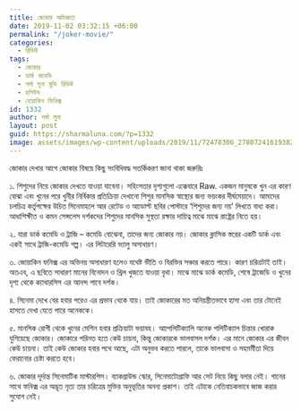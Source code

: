 ```yaml
---
title: জোকার অভিজ্ঞতা
date: 2019-11-02 03:32:15 +06:00
permalink: "/joker-movie/"
categories:
  - রিভিউ
tags:
  - জোকার
  - ডার্ক কমেডি
  - শর্মা লুনা মুভি রিভিউ
  - হলিউড
  - হোয়াকিন ফিনিক্স
id: 1332
author: শর্মা লুনা
layout: post
guid: https://sharmaluna.com/?p=1332
image: assets/images/wp-content/uploads/2019/11/72478306_2780724161938232_5962686342369378304_n.jpg
---
```


জোকার দেখার আগে জোকার বিষয়ে কিছু সংবিধিবদ্ধ সতর্কিকরণ জানা থাকা জরুরিঃ

১. শিশুদের নিয়ে জোকার দেখতে যাওয়া যাবেনা। সহিংসতার দৃশ্যগুলো এক্কেবারে Raw. একজন মানুষকে খুন এর কারণ বোঝা এবং খুনের পরে খুনীর নির্বিকার প্রতিক্রিয়া দেখানো শিশুর মানসিক স্বাস্থ্যের জন্য ভয়ংকর দীর্ঘমেয়াদে। আমাদের চলচিত্র কর্তৃপক্ষের উচিত সিনেমাহলে আর রেটেড ও আ্যডাল্ট ছবির পোস্টারে ‘শিশুদের জন্য নয়’ লিখতে বাধ্য করা। আধাশিক্ষীত ও কমন সেন্সলেস দর্শকদের শিশুদের মানসিক সুস্থতা রক্ষার দায়িত্ব মাঝ<span class="text_exposed_show">ে মাঝে রাষ্ট্রের নিতে হয়।</span>

<div class="text_exposed_show">২. যারা ডার্ক কমেডি ও ট্রাজি – কমেডি বোঝেনা, তাদের জন্য জোকার নয়। জোকার ক্লাসিক স্তরের একটি ডার্ক এবং একই সাথে ট্রাজি-কমেডি গল্প। এর লিটারেরি ভ্যালু অসাধারণ।

৩. জোয়াকিন ফনিক্স এর অভিনয় অসাধারণ হলেও যথেষ্ট ভীতি ও বিরক্তির সঞ্চার করতে পারে। কারণ চরিত্রটাই তাই। অতএব, এ ছবিতে সাধারণ মানের বিনোদন ও থ্রিল খুজতে যাওয়া বৃথা। মাঝে মাঝে ডার্ক কমেডি, শেষে ট্রাজেডি ও খুনের দৃশ্য থেকে ক্যাথারসিস এর আনন্দ পাবে দর্শক।

৪. সিনেমা দেখে বের হবার পরেও এর প্রভাব থেকে যায়। তাই জোকারের মত অনিয়ন্ত্রীতভাবে হাসা এবং তার টোনেই হাসতে দেখা যেতে পারে অনেককে।

৫. মানসিক রোগী থেকে খুনের মেশিন হবার প্রক্রিয়াটা ভয়াবহ। আ্যপলিটিক্যালি অনেক পলিটিক্যাল চিন্তার খোরাক যুগিয়েছে জোকার। জোকারে পরিনত হতে কেউ চায়না, কিন্তু জোকারকে ভালবাসল দর্শক। এর মানে জোকার এর জীবন কেউ চায়না। তাই কেউ জোকার হবার পথে আছে, এটা অনুভব করতে পারলে, তাকে ভালবাসা ও সহমর্মীতা দিয়ে ফেরানোর চেষ্টা করতে হবে।

৬. জোকার দূর্দান্ত সিনেমাটিক মাস্টারপিস। ব্যাকগ্রাউন্ড স্কোর, সিনেমাটোগ্রাফি আর সেট নিয়ে কিছু বলার নেই। গানের সাথে ফনিক্স এর অদ্ভূত নৃত্য তার চরিত্রের মুক্তির অনুভূতির অনন্য প্রকাশ। তাই এটাকে নেতিবাচকভাবে জাজ করার সুযোগ নেই।

</div>
